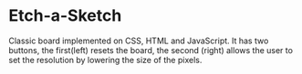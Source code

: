 # Etch-a-Sketch

Classic board implemented on CSS, HTML and JavaScript. It has two buttons, the first(left) resets the board, the second (right) allows the user to set the resolution by lowering the size of the pixels. 
